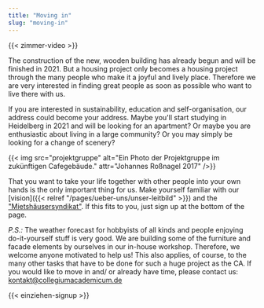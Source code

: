 ```yaml
---
title: "Moving in"
slug: "moving-in"
---
```


{{< zimmer-video >}}

The construction of the new, wooden building has already begun and will be finished in 2021. But a housing project only becomes a housing project through the many people who make it a joyful and lively place. Therefore we are very interested in finding great people as soon as possible who want to live there with us.

If you are interested in sustainability, education and self-organisation, our address could become your address. Maybe you'll start studying in Heidelberg in 2021 and will be looking for an apartment? Or maybe you are enthusiastic about living in a large community? Or you may simply be looking for a change of scenery?

{{< img src="projektgruppe" alt="Ein Photo der Projektgruppe im zukünftigen Cafegebäude." attr="Johannes Roßnagel 2017" />}}

That you want to take your life together with other people into your own hands is the only important thing for us. Make yourself familiar with our [vision]({{< relref "/pages/ueber-uns/unser-leitbild" >}}) and the ["Mietshäusersyndikat"](https://www.syndikat.org/en/ ). If this fits to you, just sign up at the bottom of the page.

_P.S.:_ The weather forecast for hobbyists of all kinds and people enjoying do-it-yourself stuff is very good. We are building some of the furniture and facade elements by ourselves in our in-house workshop. Therefore, we welcome anyone motivated to help us! This also applies, of course, to the many other tasks that have to be done for such a huge project as the CA. If you would like to move in and/ or already have time, please contact us:
[kontakt@collegiumacademicum.de](mailto:kontakt@collegiumacademicum.de)

{{< einziehen-signup >}}

